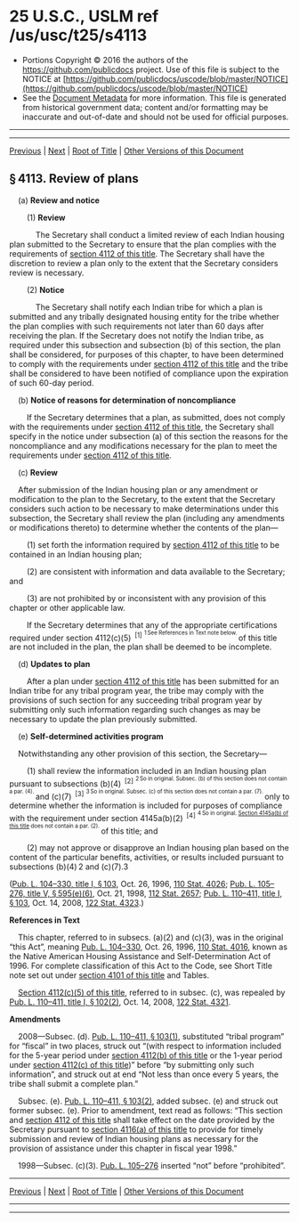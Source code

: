 ---
---

# 25 U.S.C., USLM ref /us/usc/t25/s4113

* Portions Copyright © 2016 the authors of the https://github.com/publicdocs project.
  Use of this file is subject to the NOTICE at [https://github.com/publicdocs/uscode/blob/master/NOTICE](https://github.com/publicdocs/uscode/blob/master/NOTICE)
* See the [Document Metadata](././../../../../..//README.md) for more information.
  This file is generated from historical government data; content and/or formatting may be inaccurate and out-of-date and should not be used for official purposes.

----------
----------

[Previous](./../../../../..//us/usc/t25/ch43/schI/m__us_usc_t25_s4112.md) | [Next](./../../../../..//us/usc/t25/ch43/schI/m__us_usc_t25_s4114.md) | [Root of Title](./../../../../../) | [Other Versions of this Document](https://publicdocs.github.io/go/links?ns=uslm&ref=%2Fus%2Fusc%2Ft25%2Fs4113)

## § 4113. Review of plans

    (a) __Review and notice__ 

        (1) __Review__ 

            The Secretary shall conduct a limited review of each Indian housing plan submitted to the Secretary to ensure that the plan complies with the requirements of [section 4112 of this title][/us/usc/t25/s4112]. The Secretary shall have the discretion to review a plan only to the extent that the Secretary considers review is necessary.

        (2) __Notice__ 

            The Secretary shall notify each Indian tribe for which a plan is submitted and any tribally designated housing entity for the tribe whether the plan complies with such requirements not later than 60 days after receiving the plan. If the Secretary does not notify the Indian tribe, as required under this subsection and subsection (b) of this section, the plan shall be considered, for purposes of this chapter, to have been determined to comply with the requirements under [section 4112 of this title][/us/usc/t25/s4112] and the tribe shall be considered to have been notified of compliance upon the expiration of such 60-day period.

    (b) __Notice of reasons for determination of noncompliance__ 

        If the Secretary determines that a plan, as submitted, does not comply with the requirements under [section 4112 of this title][/us/usc/t25/s4112], the Secretary shall specify in the notice under subsection (a) of this section the reasons for the noncompliance and any modifications necessary for the plan to meet the requirements under [section 4112 of this title][/us/usc/t25/s4112].

    (c) __Review__ 

    After submission of the Indian housing plan or any amendment or modification to the plan to the Secretary, to the extent that the Secretary considers such action to be necessary to make determinations under this subsection, the Secretary shall review the plan (including any amendments or modifications thereto) to determine whether the contents of the plan—

        (1) set forth the information required by [section 4112 of this title][/us/usc/t25/s4112] to be contained in an Indian housing plan;

        (2) are consistent with information and data available to the Secretary; and

        (3) are not prohibited by or inconsistent with any provision of this chapter or other applicable law.

        If the Secretary determines that any of the appropriate certifications required under section 4112(c)(5)  <sup>\[1\]</sup>  <sup><sup> 1 See References in Text note below. </sup></sup>  of this title are not included in the plan, the plan shall be deemed to be incomplete.

    (d) __Updates to plan__ 

        After a plan under [section 4112 of this title][/us/usc/t25/s4112] has been submitted for an Indian tribe for any tribal program year, the tribe may comply with the provisions of such section for any succeeding tribal program year by submitting only such information regarding such changes as may be necessary to update the plan previously submitted.

    (e) __Self-determined activities program__ 

    Notwithstanding any other provision of this section, the Secretary—

        (1) shall review the information included in an Indian housing plan pursuant to subsections (b)(4)  <sup>\[2\]</sup>  <sup><sup> 2 So in original. Subsec. (b) of this section does not contain a par. (4). </sup></sup>  and (c)(7)  <sup>\[3\]</sup>  <sup><sup> 3 So in original. Subsec. (c) of this section does not contain a par. (7). </sup></sup>  only to determine whether the information is included for purposes of compliance with the requirement under section 4145a(b)(2)  <sup>\[4\]</sup>  <sup><sup> 4 So in original. [Section 4145a(b) of this title][/us/usc/t25/s4145a/b] does not contain a par. (2). </sup></sup>  of this title; and

        (2) may not approve or disapprove an Indian housing plan based on the content of the particular benefits, activities, or results included pursuant to subsections (b)(4) 2 and (c)(7).3

([Pub. L. 104–330, title I, § 103][/us/pl/104/330/s103], Oct. 26, 1996, [110 Stat. 4026][/us/stat/110/4026]; [Pub. L. 105–276, title V, § 595(e)(6)][/us/pl/105/276/s595/e/6], Oct. 21, 1998, [112 Stat. 2657][/us/stat/112/2657]; [Pub. L. 110–411, title I, § 103][/us/pl/110/411/s103], Oct. 14, 2008, [122 Stat. 4323][/us/stat/122/4323].)

 __References in Text__ 

    This chapter, referred to in subsecs. (a)(2) and (c)(3), was in the original “this Act”, meaning [Pub. L. 104–330][/us/pl/104/330], Oct. 26, 1996, [110 Stat. 4016][/us/stat/110/4016], known as the Native American Housing Assistance and Self-Determination Act of 1996. For complete classification of this Act to the Code, see Short Title note set out under [section 4101 of this title][/us/usc/t25/s4101] and Tables.

    [Section 4112(c)(5) of this title][/us/usc/t25/s4112/c/5], referred to in subsec. (c), was repealed by [Pub. L. 110–411, title I, § 102(2)][/us/pl/110/411/s102/2], Oct. 14, 2008, [122 Stat. 4321][/us/stat/122/4321].

 __Amendments__ 

    2008—Subsec. (d). [Pub. L. 110–411, § 103(1)][/us/pl/110/411/s103/1], substituted “tribal program” for “fiscal” in two places, struck out “(with respect to information included for the 5-year period under [section 4112(b) of this title][/us/usc/t25/s4112/b] or the 1-year period under [section 4112(c) of this title][/us/usc/t25/s4112/c])” before “by submitting only such information”, and struck out at end “Not less than once every 5 years, the tribe shall submit a complete plan.”

    Subsec. (e). [Pub. L. 110–411, § 103(2)][/us/pl/110/411/s103/2], added subsec. (e) and struck out former subsec. (e). Prior to amendment, text read as follows: “This section and [section 4112 of this title][/us/usc/t25/s4112] shall take effect on the date provided by the Secretary pursuant to [section 4116(a) of this title][/us/usc/t25/s4116/a] to provide for timely submission and review of Indian housing plans as necessary for the provision of assistance under this chapter in fiscal year 1998.”

    1998—Subsec. (c)(3). [Pub. L. 105–276][/us/pl/105/276] inserted “not” before “prohibited”.

----------

[Previous](./../../../../..//us/usc/t25/ch43/schI/m__us_usc_t25_s4112.md) | [Next](./../../../../..//us/usc/t25/ch43/schI/m__us_usc_t25_s4114.md) | [Root of Title](./../../../../../) | [Other Versions of this Document](https://publicdocs.github.io/go/links?ns=uslm&ref=%2Fus%2Fusc%2Ft25%2Fs4113)

----------
----------

[/us/usc/t25/s4112]: https://publicdocs.github.io/go/links?ns=uslm&ref=%2Fus%2Fusc%2Ft25%2Fs4112
[/us/usc/t25/s4112]: https://publicdocs.github.io/go/links?ns=uslm&ref=%2Fus%2Fusc%2Ft25%2Fs4112
[/us/usc/t25/s4112]: https://publicdocs.github.io/go/links?ns=uslm&ref=%2Fus%2Fusc%2Ft25%2Fs4112
[/us/usc/t25/s4112]: https://publicdocs.github.io/go/links?ns=uslm&ref=%2Fus%2Fusc%2Ft25%2Fs4112
[/us/usc/t25/s4112]: https://publicdocs.github.io/go/links?ns=uslm&ref=%2Fus%2Fusc%2Ft25%2Fs4112
[/us/usc/t25/s4112]: https://publicdocs.github.io/go/links?ns=uslm&ref=%2Fus%2Fusc%2Ft25%2Fs4112
[/us/usc/t25/s4145a/b]: https://publicdocs.github.io/go/links?ns=uslm&ref=%2Fus%2Fusc%2Ft25%2Fs4145a%2Fb
[/us/pl/104/330/s103]: https://publicdocs.github.io/go/links?ns=uslm&ref=%2Fus%2Fpl%2F104%2F330%2Fs103
[/us/stat/110/4026]: https://publicdocs.github.io/go/links?ns=uslm&ref=%2Fus%2Fstat%2F110%2F4026
[/us/pl/105/276/s595/e/6]: https://publicdocs.github.io/go/links?ns=uslm&ref=%2Fus%2Fpl%2F105%2F276%2Fs595%2Fe%2F6
[/us/stat/112/2657]: https://publicdocs.github.io/go/links?ns=uslm&ref=%2Fus%2Fstat%2F112%2F2657
[/us/pl/110/411/s103]: https://publicdocs.github.io/go/links?ns=uslm&ref=%2Fus%2Fpl%2F110%2F411%2Fs103
[/us/stat/122/4323]: https://publicdocs.github.io/go/links?ns=uslm&ref=%2Fus%2Fstat%2F122%2F4323
[/us/pl/104/330]: https://publicdocs.github.io/go/links?ns=uslm&ref=%2Fus%2Fpl%2F104%2F330
[/us/stat/110/4016]: https://publicdocs.github.io/go/links?ns=uslm&ref=%2Fus%2Fstat%2F110%2F4016
[/us/usc/t25/s4101]: https://publicdocs.github.io/go/links?ns=uslm&ref=%2Fus%2Fusc%2Ft25%2Fs4101
[/us/usc/t25/s4112/c/5]: https://publicdocs.github.io/go/links?ns=uslm&ref=%2Fus%2Fusc%2Ft25%2Fs4112%2Fc%2F5
[/us/pl/110/411/s102/2]: https://publicdocs.github.io/go/links?ns=uslm&ref=%2Fus%2Fpl%2F110%2F411%2Fs102%2F2
[/us/stat/122/4321]: https://publicdocs.github.io/go/links?ns=uslm&ref=%2Fus%2Fstat%2F122%2F4321
[/us/pl/110/411/s103/1]: https://publicdocs.github.io/go/links?ns=uslm&ref=%2Fus%2Fpl%2F110%2F411%2Fs103%2F1
[/us/usc/t25/s4112/b]: https://publicdocs.github.io/go/links?ns=uslm&ref=%2Fus%2Fusc%2Ft25%2Fs4112%2Fb
[/us/usc/t25/s4112/c]: https://publicdocs.github.io/go/links?ns=uslm&ref=%2Fus%2Fusc%2Ft25%2Fs4112%2Fc
[/us/pl/110/411/s103/2]: https://publicdocs.github.io/go/links?ns=uslm&ref=%2Fus%2Fpl%2F110%2F411%2Fs103%2F2
[/us/usc/t25/s4112]: https://publicdocs.github.io/go/links?ns=uslm&ref=%2Fus%2Fusc%2Ft25%2Fs4112
[/us/usc/t25/s4116/a]: https://publicdocs.github.io/go/links?ns=uslm&ref=%2Fus%2Fusc%2Ft25%2Fs4116%2Fa
[/us/pl/105/276]: https://publicdocs.github.io/go/links?ns=uslm&ref=%2Fus%2Fpl%2F105%2F276


